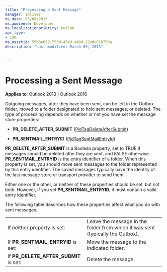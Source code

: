 ```yaml
---
title: "Processing a Sent Message"
manager: soliver
ms.date: 03/09/2015
ms.audience: Developer
ms.localizationpriority: medium
api_type:
- COM
ms.assetid: 55b3e692-753d-45e9-a40d-22adc81b75da
description: "Last modified: March 09, 2015"
 
 
---
```


# Processing a Sent Message

  
  
**Applies to**: Outlook 2013 | Outlook 2016 
  
Outgoing messages, after they have been sent, can be left in the Outbox folder, moved to a folder designated to hold sent messages, or deleted. The type of processing depends on whether or not you have set the message store properties:
  
- **PR_DELETE_AFTER_SUBMIT** ([PidTagDeleteAfterSubmit](pidtagdeleteaftersubmit-canonical-property.md)) 
    
- **PR_SENTMAIL_ENTRYID** ([PidTagSentMailEntryId](pidtagsentmailentryid-canonical-property.md)) 
    
 **PR_DELETE_AFTER_SUBMIT** is a Boolean property, set to TRUE if messages should be deleted after they are sent, and FALSE otherwise. **PR_SENTMAIL_ENTRYID** is the entry identifier of a folder. When this property is set, you should move sent messages to the folder represented by this entry identifier. The saved messages typically have the identity of the last message store or transport provider to send them. 
  
Either one or the other, or neither of these properties should be set, but not both. However, if you set **PR_SENTMAIL_ENTRYID**, it must contain a valid entry identifier. 
  
The following table describes how these properties affect what you do with sent messages.
  
|||
|:-----|:-----|
|If neither property is set:  <br/> |Leave the message in the folder from which it was sent (typically the Outbox). |
|If **PR_SENTMAIL_ENTRYID** is set:  <br/> |Move the message to the indicated folder. |
|If **PR_DELETE_AFTER_SUBMIT** is set:  <br/> |Delete the message. |
   

